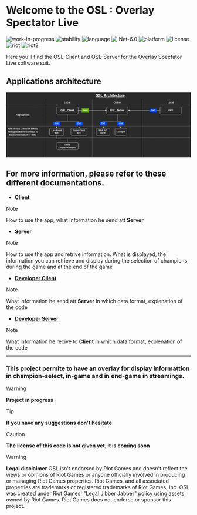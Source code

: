 # Welcome to the OSL : **Overlay Spectator Live**
![work-in-progress](https://img.shields.io/badge/respos%20status-WIP-yellow)
![stability](https://img.shields.io/badge/stability-experimental-orange)
![language](https://img.shields.io/badge/language-c%23-brightgreen)
![.Net-6.0](https://img.shields.io/badge/.NET-6.0-brightgreen)
![platform](https://img.shields.io/badge/platform-windows-brightgreen)
![license](https://img.shields.io/badge/license-comming%20soon-critical)
![riot](https://img.shields.io/badge/api-League%20of%20Legends-blue)
![riot2](https://img.shields.io/badge/api-RIOT-blue)

Here you'll find the OSL-Client and OSL-Server for the Overlay Spectator Live software suit.

## Applications architecture 
![](picture/OSL-architecture.drawio.png)

## For more information, please refer to these different documentations.
- [**Client**](../clientdoc/intro.html)
> [!NOTE] 
> How to use the app, what information he send att **Server**
- [**Server**](../serverdoc/intro.html)
> [!NOTE]
> How to use the app and retrive information. What is displayed, the information you can retrieve and display during the selection of champions, during the game and at the end of the game
- [**Developer Client**](../apiclient/index.html)
> [!NOTE]
> What information he send att **Server** in which data format, explenation of the code
- [**Developer Server**](../apiserver/index.html)
> [!NOTE]
> What information he recive to **Client** in which data format, explenation of the code

---

### This project permite to have an overlay for display informattion in champion-select, in-game and in end-game in streamings.

> [!WARNING] 
> **Project in progress** 

> [!TIP]
> **If you have any suggestions don't hesitate**

> [!CAUTION]
> **The license of this code is not given yet, it is coming soon**

> [!WARNING]
> **Legal disclaimer**
> OSL isn't endorsed by Riot Games and doesn't reflect the views or opinions of Riot Games or anyone officially involved in producing or managing Riot Games properties. Riot Games, and all associated properties are trademarks or registered trademarks of Riot Games, Inc.
> OSL was created under Riot Games' "Legal Jibber Jabber" policy using assets owned by Riot Games.  Riot Games does not endorse or sponsor this project.